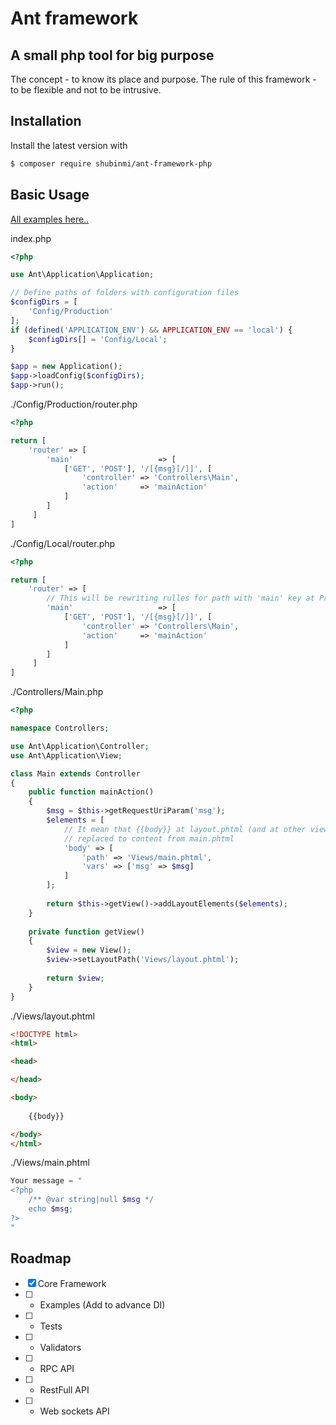 # Ant framework 
## A small php tool for big purpose

The concept - to know its place and purpose.
The rule of this framework - to be flexible and not to be intrusive.

## Installation

Install the latest version with

```bash
$ composer require shubinmi/ant-framework-php
```

## Basic Usage

[All examples here..](https://github.com/shubinmi/ant/tree/master/examples)

index.php
```php
<?php

use Ant\Application\Application;

// Define paths of folders with configuration files
$configDirs = [
    'Config/Production'
];
if (defined('APPLICATION_ENV') && APPLICATION_ENV == 'local') {
    $configDirs[] = 'Config/Local';
}

$app = new Application();
$app->loadConfig($configDirs);
$app->run();
```

./Config/Production/router.php
```php
<?php

return [
    'router' => [
        'main'                   => [
            ['GET', 'POST'], '/[{msg}[/]]', [
                'controller' => 'Controllers\Main',
                'action'     => 'mainAction'
            ]
        ]
     ]
]
```

./Config/Local/router.php
```php
<?php

return [
    'router' => [
        // This will be rewriting rulles for path with 'main' key at Production folder
        'main'                   => [
            ['GET', 'POST'], '/[{msg}[/]]', [
                'controller' => 'Controllers\Main',
                'action'     => 'mainAction'
            ]
        ]
     ]
]
```

./Controllers/Main.php
```php
<?php

namespace Controllers;

use Ant\Application\Controller;
use Ant\Application\View;

class Main extends Controller
{
    public function mainAction()
    {
        $msg = $this->getRequestUriParam('msg');
        $elements = [
            // It mean that {{body}} at layout.phtml (and at other view elements) will be 
            // replaced to content from main.phtml
            'body' => [
                'path' => 'Views/main.phtml',
                'vars' => ['msg' => $msg]
            ]
        ];
        
        return $this->getView()->addLayoutElements($elements);
    }
    
    private function getView()
    {
        $view = new View();
        $view->setLayoutPath('Views/layout.phtml');
        
        return $view;
    }
}

```

./Views/layout.phtml
```html
<!DOCTYPE html>
<html>

<head>

</head>

<body>
    
    {{body}}

</body>
</html>
```

./Views/main.phtml
```php
Your message = "
<?php
    /** @var string|null $msg */
    echo $msg;
?>
"
```

## Roadmap

- [x] Core Framework
- [ ] + Examples (Add to advance DI)
- [ ] + Tests
- [ ] + Validators
- [ ] + RPC API
- [ ] + RestFull API
- [ ] + Web sockets API
